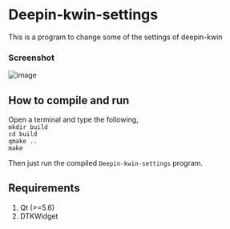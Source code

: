 # Deepin-kwin-settings
This is a program to change some of the settings of deepin-kwin   

### Screenshot
![image](https://uc60c01c5b932d33431e32f4b5e9.previews.dropboxusercontent.com/p/thumb/AAk4t9WYyki8inUFe-Ti3loCffYnKzm0HUgd0hUDURSCn4TOF-kRoWdImwRMqXrRZa3OWcCpivvvlLMbAQ6Wq76hpdVb-dg7vzGZFyeh82RNoKXEnAg1GHKkfIHwBh4G7uAbLXdwdti2phAz-sB_R32YTONrkXVaaD7ohnWvC6GcIdHrXhdcseKGyvQQWIaJdEh5zdPPD4oXmTASoegLpkaa3K85REG8J9lp_-xdWLS2vvKm4orE_XeVwxYBQwpfnHm5lqJsJd2Oy2F4j4U_A1Y5ecyxudqh5UDKUzEzv6mhRL9sLbtztkhkHLPjRyBw90G2llCk0B3AoKsc76HbgtjN8Y3G1WQCgOs2uTM9KgGc1MiGOJqPG7t63R6b4aSJVPnaEBAFzRUz88qrWaY8nqX3/p.png?fv_content=true&size_mode=5)

## How to compile and run
Open a terminal and type the following, \
`mkdir build` \
`cd build` \
`qmake ..` \
`make`

Then just run the compiled `Deepin-kwin-settings` program.

## Requirements
1. Qt (>=5.6)
2. DTKWidget
